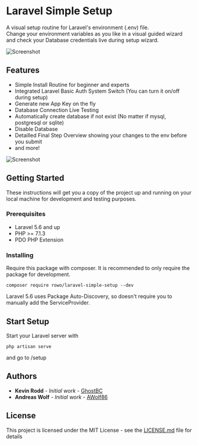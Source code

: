 # Laravel Simple Setup

A visual setup routine for Laravel's environment (.env) file. <br>
Change your environment variables as you like in a visual guided wizard and check your Database credentials live during setup wizard.

![Screenshot](https://user-images.githubusercontent.com/20622736/44989340-d1359780-af8d-11e8-80d5-9c2a8ff230ab.png)


## Features
- Simple Install Routine for beginner and experts
- Integrated Laravel Basic Auth System Switch (You can turn it on/off during setup)
- Generate new App Key on the fly
- Database Connection Live Testing
- Automatically create database if not exist (No matter if mysql, postgresql or sqlite)
- Disable Database
- Detailled Final Step Overview showing your changes to the env before you submit
- and more!

![Screenshot](https://user-images.githubusercontent.com/20622736/44989341-d1359780-af8d-11e8-9b0e-851759296f52.png)


## Getting Started

These instructions will get you a copy of the project up and running on your local machine for development and testing purposes. 
### Prerequisites

- Laravel 5.6 and up
- PHP >= 7.1.3
- PDO PHP Extension


### Installing


Require this package with composer. It is recommended to only require the package for development.

```shell
composer require rowo/laravel-simple-setup --dev
```
Laravel 5.6 uses Package Auto-Discovery, so doesn't require you to manually add the ServiceProvider.


## Start Setup

Start your Laravel server with

```shell
php artisan serve
```

and go to /setup


## Authors

* **Kevin Rodd** - *Initial work* - [GhostBC](https://github.com/ghostbc)
* **Andreas Wolf** - *Initial work* - [AWolf86](https://github.com/Kappalores)

## License

This project is licensed under the MIT License - see the [LICENSE.md](LICENSE.md) file for details
